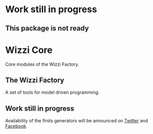 ﻿# Work still in progress
## This package is not ready

# Wizzi Core

Core modules of the Wizzi Factory.

## The Wizzi Factory

A set of tools for model driven programming.

## Work still in progress

Availability of the firsts generators will be announced 
on [Twitter](https://twitter.com/wizziteam) and [Facebook](https://www.facebook.com/wizzifactory).

